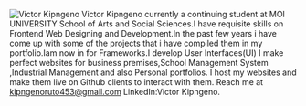 ![Victor Kipngeno ](https://github.com/Vick8715/VICTOR-KIPNGENO/assets/157721948/6ac04182-27f8-417a-b29b-6709a374b0b7)
Victor Kipngeno currently a continuing student at MOI UNIVERSITY School of Arts and Social Sciences.I have requisite skills on Frontend Web Designing and Development.In the past few years i have come up with some of the projects that i have compiled them in my portfolio.Iam now in for Frameworks.I develop User Interfaces(UI) I make perfect websites for business premises,School Management System ,Industrial Management and also Personal portfolios. I host my websites and make them live on Github clients to interact with them.
Reach me at kipngenoruto453@gmail.com
LinkedIn:Victor Kipngeno.
